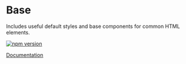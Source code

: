 # Base

Includes useful default styles and base components for common HTML elements.

[![npm version](https://badge.fury.io/js/%40vrembem%2Fbase.svg)](https://www.npmjs.com/package/%40vrembem%2Fbase)

[Documentation](https://vrembem.com/packages/base)
